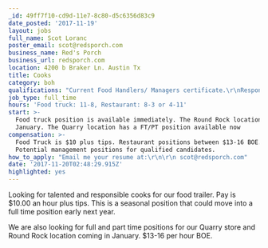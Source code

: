 ```yaml
---
_id: 49ff7f10-cd9d-11e7-8c80-d5c6356d83c9
date_posted: '2017-11-19'
layout: jobs
full_name: Scot Loranc
poster_email: scot@redsporch.com
business_name: Red's Porch
business_url: redsporch.com
location: 4200 b Braker Ln. Austin Tx
title: Cooks
category: boh
qualifications: "Current Food Handlers/ Managers certificate.\r\nResponsible, punctual, and dedicated to good customer service through good food"
job_type: full_time
hours: 'Food truck: 11-8, Restaurant: 8-3 or 4-11'
start: >-
  Food truck position is available immediately. The Round Rock location opens in
  January. The Quarry location has a FT/PT position available now
compensation: >-
  Food Truck is $10 plus tips. Restaurant positions between $13-16 BOE.
  Potential management positions for qualified candidates.
how_to_apply: "Email me your resume at:\r\n\r\n scot@redsporch.com"
date: '2017-11-20T02:48:29.915Z'
highlighted: yes
---
```

Looking for talented and responsible cooks for our food trailer. Pay is $10.00 an hour plus tips. This is a seasonal position that could move into a full time position early next year.

We are also looking for full and part time positions for our Quarry store and Round Rock location coming in January. $13-16 per hour BOE.
